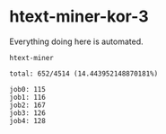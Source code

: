 # htext-miner-kor-3

Everything doing here is automated.

```
htext-miner

total: 652/4514 (14.443952148870181%)

job0: 115
job1: 116
job2: 167
job3: 126
job4: 128
```